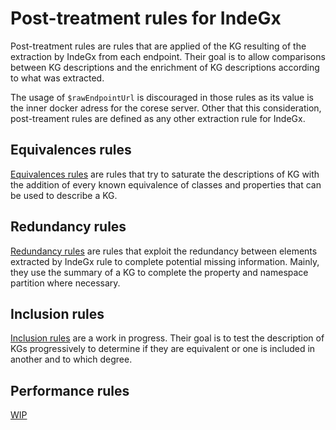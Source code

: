 # Post-treatment rules for IndeGx

Post-treatment rules are rules that are applied of the KG resulting of the extraction by IndeGx from each endpoint. Their goal is to allow comparisons between KG descriptions and the enrichment of KG descriptions according to what was extracted.

The usage of `$rawEndpointUrl` is discouraged in those rules as its value is the inner docker adress for the corese server. Other that this consideration, post-treament rules are defined as any other extraction rule for IndeGx.

## Equivalences rules

[Equivalences rules](./equivalences/) are rules that try to saturate the descriptions of KG with the addition of every known equivalence of classes and properties that can be used to describe a KG.

## Redundancy rules

[Redundancy rules](./redundancy/) are rules that exploit the redundancy between elements extracted by IndeGx rule to complete potential missing information. Mainly, they use the summary of a KG to complete the property and namespace partition where necessary.

## Inclusion rules

[Inclusion rules](./inclusion/) are a work in progress. Their goal is to test the description of KGs progressively to determine if they are equivalent or one is included in another and to which degree.

## Performance rules

[WIP](./performance/)
